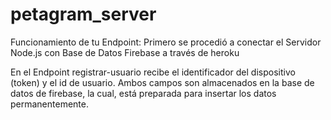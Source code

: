# petagram_server

Funcionamiento de tu Endpoint:
Primero se procedió a conectar el Servidor Node.js con Base de Datos Firebase a través de heroku

En el Endpoint registrar-usuario recibe el identificador del dispositivo (token) y el id de usuario. 
Ambos campos son almacenados en la base de datos de firebase, la cual, está preparada para insertar los datos permanentemente. 
